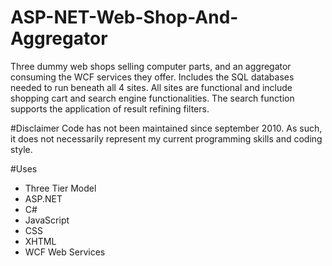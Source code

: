# ASP-NET-Web-Shop-And-Aggregator
Three dummy web shops selling computer parts, and an aggregator consuming the WCF services they offer. Includes the SQL databases needed to run beneath all 4 sites. All sites are functional and include shopping cart and search engine functionalities. The search function supports the application of result refining filters. 

#Disclaimer
Code has not been maintained since september 2010. As such, it does not necessarily represent my current programming skills and coding style.

#Uses
- Three Tier Model
- ASP.NET
- C#
- JavaScript
- CSS
- XHTML
- WCF Web Services
